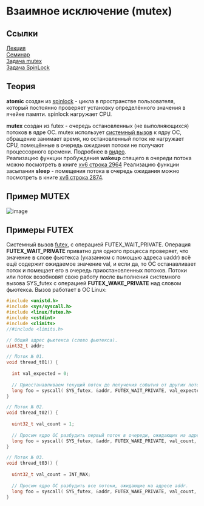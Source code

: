 # Взаимное исключение (mutex)

## Ссылки
[Лекция](https://youtu.be/fmcBo4E7qr0)  
[Семинар](https://youtu.be/QMM4GDSQya4)  
[Задача mutex](https://gitlab.com/Lipovsky/concurrency-course/-/tree/master/tasks/mutex/mutex)  
[Задача SpinLock](https://gitlab.com/Lipovsky/concurrency-course/-/tree/master/tasks/mutex/spinlock)  

## Теория

**atomic** создан из [spinlock](https://github.com/alzoi/C/blob/master/spinlock.md) - цикла в пространстве пользователя, который постоянно проверяет установку определённого значения в ячейке памяти. spinlock нагружает CPU.  

**mutex** создан из futex - очередь остановленных (не выполняющихся) потоков в ядре ОС.  mutex использует [системный вызов](https://man7.org/linux/man-pages/man2/futex.2.html) к ядру ОС, обращение занимает время, но остановленный поток не нагружает CPU, помещённые в очередь ожидания потоки не получают процессорного времени. Подробнее в [видео](https://youtu.be/xKqO04SN6C0?list=PLEJxKK7AcSEGPOCFtQTJhOElU44J_JAun&t=161).  
Реализацию функции пробуждения **wakeup** спящего в очереди потока можно посмотреть в книге [xv6 строка 2964](https://pdos.csail.mit.edu/6.828/2018/xv6/xv6-rev11.pdf)
Реализацию функции засыпания **sleep** - помещения потока в очередь ожидания можно посмотреть в книге [xv6 строка 2874](https://pdos.csail.mit.edu/6.828/2018/xv6/xv6-rev11.pdf).
## Пример MUTEX
![image](https://user-images.githubusercontent.com/20499566/191020945-7bbc5eeb-ea10-418d-854a-133d8aa412b0.png)

## Примеры FUTEX
Системный вызов [futex](https://man7.org/linux/man-pages/man2/futex.2.html), с операцией FUTEX_WAIT_PRIVATE. 
Операция **FUTEX_WAIT_PRIVATE** приватно для одного процесса проверяет, что значение в слове фьютекса (указанном с помощью адреса uaddr) всё ещё содержит ожидаемое значение val, и если да, то ОС останавливает поток и помещает его в очередь приостановленных потоков. Потоки или поток возобновят свою работу после выполнения системного вызова SYS_futex с операцией **FUTEX_WAKE_PRIVATE** над словом фьютекса.
Вызов работает в ОС Linux:  
```cpp
#include <unistd.h>
#include <sys/syscall.h>
#include <linux/futex.h>
#include <cstdint>
#include <climits>
//#include <limits.h>

// Общий адрес фьютекса (слово фьютекса).
uint32_t addr;  

// Поток № 01.
void thread_t01() {  
  
  int val_expected = 0;
  
  // Приостанавливаем текущий поток до получения события от других потоков.
  long foo = syscall( SYS_futex, &addr, FUTEX_WAIT_PRIVATE, val_expected, nullptr, nullptr, 0);
}

// Поток № 02.
void thread_t02() {  
  
  uint32_t val_count = 1;
  
  // Просим ядро ОС разбудить первый поток в очереди, ожидающих на адресе addr.
  long foo = syscall( SYS_futex, &addr, FUTEX_WAKE_PRIVATE, val_count, nullptr, nullptr, 0);
}

// Поток № 03.
void thread_t03() {  
  
  uint32_t val_count = INT_MAX;
  
  // Просим ядро ОС разбудить все потоки, ожидающие на адресе addr.
  long foo = syscall( SYS_futex, &addr, FUTEX_WAKE_PRIVATE, val_count, nullptr, nullptr, 0);
}

```
